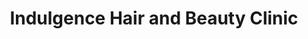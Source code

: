 ---
title: "Indulgence Hair and Beauty Clinic"
url: /darlington/indulgence-hair-and-beauty-clinic/
shop: Friseur
---